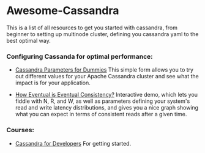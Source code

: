 # Awesome-Cassandra
This is a list of all resources to get you started with cassandra, from beginner to setting up multinode cluster, defining you cassandra yaml to the best optimal way.

### Configuring Cassanda for optimal performance:

* [Cassandra Parameters for Dummies](https://www.ecyrd.com/cassandracalculator/ ) This simple form allows you to try out different values for your Apache Cassandra cluster and see what the impact is for your application.

* [How Eventual is Eventual Consistency?](http://pbs.cs.berkeley.edu/#demo ) Interactive demo, which lets you fiddle with N, R, and W, as well as parameters defining your system's read and write latency distributions, and gives you a nice graph showing what you can expect in terms of consistent reads after a given time.

### Courses:

 * [Cassandra for Developers](https://www.pluralsight.com/courses/cassandra-developers) For getting started.
